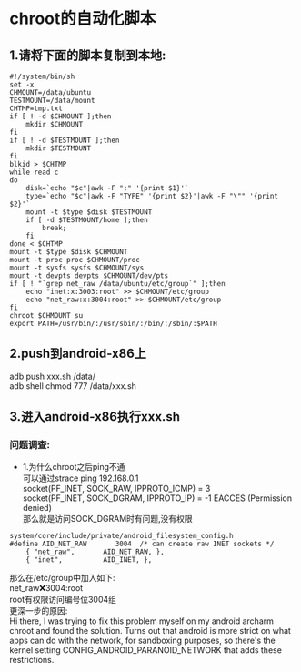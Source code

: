 # chroot的自动化脚本
## 1.请将下面的脚本复制到本地:
```
#!/system/bin/sh
set -x
CHMOUNT=/data/ubuntu
TESTMOUNT=/data/mount
CHTMP=tmp.txt
if [ ! -d $CHMOUNT ];then
	mkdir $CHMOUNT
fi
if [ ! -d $TESTMOUNT ];then
	mkdir $TESTMOUNT
fi
blkid > $CHTMP 
while read c
do
	disk=`echo "$c"|awk -F ":" '{print $1}'`
	type=`echo "$c"|awk -F "TYPE" '{print $2}'|awk -F "\"" '{print $2}'`
	mount -t $type $disk $TESTMOUNT
	if [ -d $TESTMOUNT/home ];then
		break;
	fi
done < $CHTMP
mount -t $type $disk $CHMOUNT
mount -t proc proc $CHMOUNT/proc
mount -t sysfs sysfs $CHMOUNT/sys
mount -t devpts devpts $CHMOUNT/dev/pts
if [ ! "`grep net_raw /data/ubuntu/etc/group`" ];then
	echo "inet:x:3003:root" >> $CHMOUNT/etc/group
	echo "net_raw:x:3004:root" >> $CHMOUNT/etc/group
fi
chroot $CHMOUNT su
export PATH=/usr/bin/:/usr/sbin/:/bin/:/sbin/:$PATH
```
## 2.push到android-x86上
adb push xxx.sh /data/  
adb shell chmod 777 /data/xxx.sh  
## 3.进入android-x86执行xxx.sh

### 问题调查:
- 1.为什么chroot之后ping不通  
可以通过strace ping 192.168.0.1  
socket(PF_INET, SOCK_RAW, IPPROTO_ICMP) = 3  
socket(PF_INET, SOCK_DGRAM, IPPROTO_IP) = -1 EACCES (Permission denied)  
那么就是访问SOCK_DGRAM时有问题,没有权限  
```
system/core/include/private/android_filesystem_config.h  
#define AID_NET_RAW       3004  /* can create raw INET sockets */  
    { "net_raw",       AID_NET_RAW, },  
    { "inet",          AID_INET, },
```
那么在/etc/group中加入如下:  
net_raw:x:3004:root  
root有权限访问编号位3004组  
更深一步的原因:  
Hi there, I was trying to fix this problem myself on my android archarm chroot and found the solution. 
Turns out that android is more strict on what apps can do with the network, for sandboxing purposes, 
so there's the kernel setting CONFIG_ANDROID_PARANOID_NETWORK that adds these restrictions.
